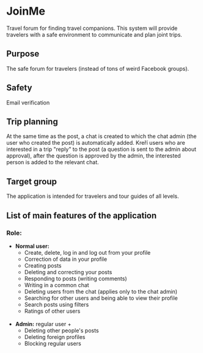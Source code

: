 # JoinMe
Travel forum for finding travel companions.
This system will provide travelers with a safe environment to communicate and plan joint trips.

## Purpose
The safe forum for travelers (instead of tons of weird Facebook groups).

## Safety
Email verification

## Trip planning
At the same time as the post, a chat is created to which the chat admin (the user who created the post) is automatically added. Kreří users who are interested in a trip "reply" to the post (a question is sent to the admin about approval), after the question is approved by the admin, the interested person is added to the relevant chat.

## Target group
The application is intended for travelers and tour guides of all levels.

## List of main features of the application
### Role:
- <b>Normal user:</b>
  - Create, delete, log in and log out from your profile
  - Correction of data in your profile
  - Creating posts
  - Deleting and correcting your posts
  - Responding to posts (writing comments)
  - Writing in a common chat
  - Deleting users from the chat (applies only to the chat admin)
  - Searching for other users and being able to view their profile
  - Search posts using filters
  - Ratings of other users
    <br></br>
- <b>Admin:</b> regular user +
  - Deleting other people's posts
  - Deleting foreign profiles
  - Blocking regular users


